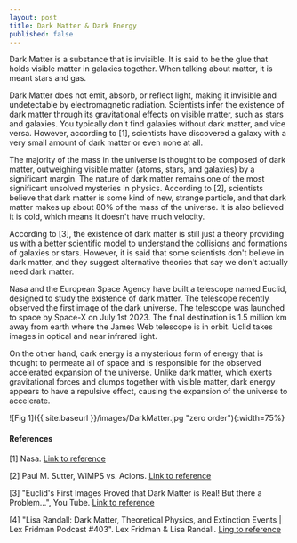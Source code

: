 ```yaml
---
layout: post
title: Dark Matter & Dark Energy
published: false
---
```


Dark Matter is a substance that is invisible. It is said to be the glue that holds visible matter in galaxies together. When talking about matter, it is meant stars and gas. 

Dark Matter does not emit, absorb, or reflect light, making it invisible and undetectable by electromagnetic radiation. Scientists infer the existence of dark matter through its gravitational effects on visible matter, such as stars and galaxies. You typically don't find galaxies without dark matter, and vice versa. However, according to [1], scientists have discovered a galaxy with a very small amount of dark matter or even none at all.

The majority of the mass in the universe is thought to be composed of dark matter, outweighing visible matter (atoms, stars, and galaxies) by a significant margin. The nature of dark matter remains one of the most significant unsolved mysteries in physics. According to [2], scientists believe that dark matter is some kind of new, strange particle, and that dark matter makes up about 80% of the mass of the universe. It is also believed it is cold, which means it doesn't have much velocity.

According to [3], the existence of dark matter is still just a theory providing us with a better scientific model to understand the collisions and formations of galaxies or stars. However, it is said that some scientists don't believe in dark matter, and they suggest alternative theories that say we don't actually need dark matter.

Nasa and the European Space Agency have built a telescope named Euclid, designed to study the existence of dark matter. The telescope recently observed the first image of the dark universe. The telescope was launched to space by Space-X on July 1st 2023. The final destination is 1.5 million km away from earth where the James Web telescope is in orbit. Uclid takes images in optical and near infrared light. 

On the other hand, dark energy is a mysterious form of energy that is thought to permeate all of space and is responsible for the observed accelerated expansion of the universe. Unlike dark matter, which exerts gravitational forces and clumps together with visible matter, dark energy appears to have a repulsive effect, causing the expansion of the universe to accelerate.

<!--It is usually talked about if dark matter really exist or if we need to rethink our current understanding of gravity. 

weakly interacting massive particles (WIMPs) and axions-->

![Fig 1]({{ site.baseurl }}/images/DarkMatter.jpg "zero order"){:width=75%}  

<!--
## Update - 2023.12.06

According to [4], people know that dark matter exists because of its gravitational force. Dark matter have very big gravitational force compared to particles. Gravity is very weak force compared to other forces

* Getur Dark Matter ferðast hraðar en ljós? Nei: https://www.physicsforums.com/threads/does-dark-matter-travel-faster-than-light.972852/
* https://www.quora.com/Can-dark-matter-travel-faster-than-light-Why-is-a-shadow-faster-than-light
* Dark matter interacts by gravitation, so it has nonzero mass. Therefore it can't travel at, and nothing does travel faster than the speed of light.
* Remember: Light has no mass, it has energy.

-->

#### References
[1] Nasa. [Link to reference](https://science.nasa.gov/astrophysics/focus-areas/what-is-dark-energy/)

[2] Paul M. Sutter, WIMPS vs. Acions. [Link to reference](https://www.universetoday.com/151836/wimps-vs-axions-what-is-dark-matter/)

[3] "Euclid's First Images Proved that Dark Matter is Real! But there a Problem...", You Tube. [Link to reference](https://www.youtube.com/watch?v=rw9XbNG546U)

[4] "Lisa Randall: Dark Matter, Theoretical Physics, and Extinction Events | Lex Fridman Podcast #403". Lex Fridman & Lisa Randall. [Ling to reference](https://www.youtube.com/watch?v=VPaOy3G1-2A)
